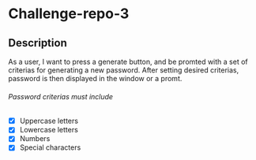 # Challenge-repo-3

## Description
As a user, I want to press a generate button, and be promted with a set of criterias for generating a new password.
After setting desired criterias, password is then displayed in the window or a promt.
###### Password criterias must include
- [x] Uppercase letters
- [x] Lowercase letters
- [x] Numbers
- [x] Special characters
